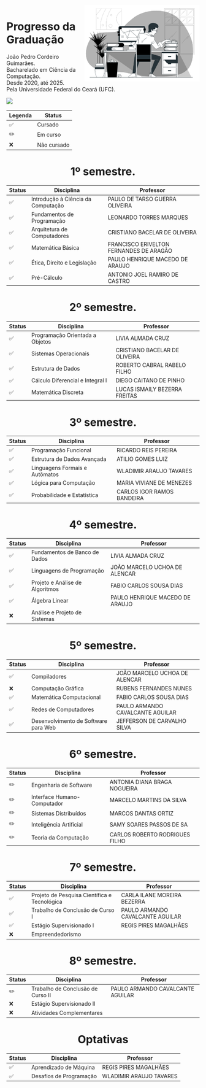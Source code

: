 
<img src="computer-science.svg" width="300" align="right" valign="baseline">

# Progresso da Graduação
João Pedro Cordeiro Guimarães.<br>
Bacharelado em Ciência da Computação.<br>
Desde 2020, até 2025.<br>
Pela Universidade Federal do Ceará (UFC).

![](https://progress-bar.xyz/63/?title=Progresso+no+curso&progress_color=90ee90)

Legenda | Status
------- | ------
:white_check_mark: | Cursado
:pencil2: | Em curso
:x: | Não cursado

<h1 align="center">1º semestre.</h1>
<div align="center">

Status | Disciplina | Professor
------ | ---------- | ---------
:white_check_mark: | Introdução à Ciência da Computação | PAULO DE TARSO GUERRA OLIVEIRA 
:white_check_mark: | Fundamentos de Programação | LEONARDO TORRES MARQUES
:white_check_mark: | Arquitetura de Computadores| CRISTIANO BACELAR DE OLIVEIRA
:white_check_mark: | Matemática Básica | FRANCISCO ERIVELTON FERNANDES DE ARAGÃO
:white_check_mark: | Ética, Direito e Legislação | PAULO HENRIQUE MACEDO DE ARAUJO
:white_check_mark: | Pré-Cálculo | ANTONIO JOEL RAMIRO DE CASTRO

</div>

<h1 align="center">2º semestre.</h1>
<div align="center">

Status | Disciplina | Professor
------ | ---------- | ---------
:white_check_mark: | Programação Orientada a Objetos | LIVIA ALMADA CRUZ
:white_check_mark: | Sistemas Operacionais | CRISTIANO BACELAR DE OLIVEIRA 
:white_check_mark: | Estrutura de Dados | ROBERTO CABRAL RABELO FILHO
:white_check_mark: | Cálculo Diferencial e Integral I | DIEGO CAITANO DE PINHO
:white_check_mark: | Matemática Discreta | LUCAS ISMAILY BEZERRA FREITAS   

</div>

<h1 align="center">3º semestre.</h1>
<div align="center">

Status | Disciplina | Professor
------ | ---------- | ---------
:white_check_mark: | Programação Funcional | RICARDO REIS PEREIRA
:white_check_mark: | Estrutura de Dados Avançada | ATILIO GOMES LUIZ
:white_check_mark: | Linguagens Formais e Autômatos | WLADIMIR ARAUJO TAVARES
:white_check_mark: | Lógica para Computação | MARIA VIVIANE DE MENEZES
:white_check_mark: | Probabilidade e Estatística | CARLOS IGOR RAMOS BANDEIRA

</div>

<h1 align="center">4º semestre.</h1>
<div align="center">

Status | Disciplina | Professor
------ | ---------- | ---------
:white_check_mark: | Fundamentos de Banco de Dados | LIVIA ALMADA CRUZ
:white_check_mark: | Linguagens de Programação | JOÃO MARCELO UCHOA DE ALENCAR
:white_check_mark: | Projeto e Análise de Algoritmos | FABIO CARLOS SOUSA DIAS
:white_check_mark: | Álgebra Linear | PAULO HENRIQUE MACEDO DE ARAUJO
:x: | Análise e Projeto de Sistemas |

</div>

<h1 align="center">5º semestre.</h1>
<div align="center">

Status | Disciplina | Professor
------ | ---------- | ---------
:white_check_mark: | Compiladores | JOÃO MARCELO UCHOA DE ALENCAR
:x: | Computação Gráfica | RUBENS FERNANDES NUNES
:white_check_mark: | Matemática Computacional | FABIO CARLOS SOUSA DIAS
:white_check_mark: | Redes de Computadores | PAULO ARMANDO CAVALCANTE AGUILAR
:white_check_mark: | Desenvolvimento de Software para Web | JEFFERSON DE CARVALHO SILVA

</div>

<h1 align="center">6º semestre.</h1>
<div align="center">

Status | Disciplina | Professor
------ | ---------- | ---------
:pencil2: | Engenharia de Software | ANTONIA DIANA BRAGA NOGUEIRA
:pencil2: | Interface Humano-Computador | MARCELO MARTINS DA SILVA
:pencil2: | Sistemas Distribuídos | MARCOS DANTAS ORTIZ
:pencil2: | Inteligência Artificial | SAMY SOARES PASSOS DE SA
:pencil2: | Teoria da Computação | CARLOS ROBERTO RODRIGUES FILHO

</div>

<h1 align="center">7º semestre.</h1>
<div align="center">

Status | Disciplina | Professor
------ | ---------- | ---------
:white_check_mark: | Projeto de Pesquisa Científica e Tecnológica | CARLA ILANE MOREIRA BEZERRA
:white_check_mark: | Trabalho de Conclusão de Curso I | PAULO ARMANDO CAVALCANTE AGUILAR
:white_check_mark: | Estágio Supervisionado I | REGIS PIRES MAGALHÃES
:x: | Empreendedorismo |

</div>

<h1 align="center">8º semestre.</h1>
<div align="center">

Status | Disciplina | Professor
------ | ---------- | ---------
:pencil2: | Trabalho de Conclusão de Curso II | PAULO ARMANDO CAVALCANTE AGUILAR
:x: | Estágio Supervisionado II |
:x: | Atividades Complementares |

</div>

<h1  align="center">Optativas</h1>
<div align="center">

Status | Disciplina | Professor
------ | ---------- | ---------
:white_check_mark: | Aprendizado de Máquina | REGIS PIRES MAGALHÃES
:white_check_mark: | Desafios de Programação | WLADIMIR ARAUJO TAVARES

</div>